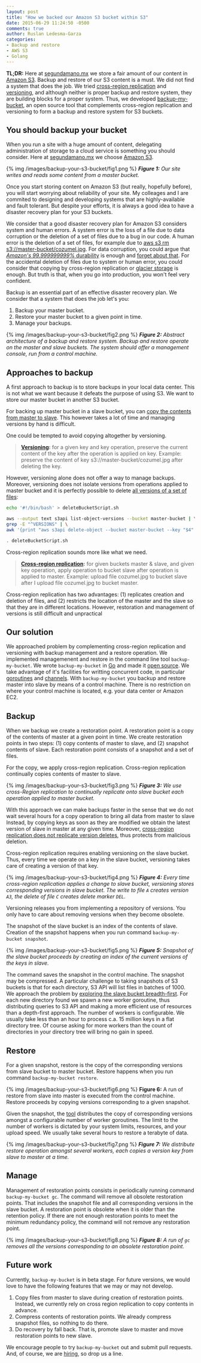 ```yaml
---
layout: post
title: "How we backed our Amazon S3 bucket within S3"
date: 2015-06-29 11:24:50 -0500
comments: true
author: Ruslan Ledesma-Garza
categories:
- Backup and restore
- AWS S3
- Golang
---
```


__TL;DR:__
Here at [segundamano.mx](http://www.segundamano.mx/) we store a fair amount of our content in [Amazon S3](http://aws.amazon.com/s3/).
Backup and restore of our S3 content is a must.
We did not find a system that does the job.
We tried [cross-region replication](http://docs.aws.amazon.com/AmazonS3/latest/dev/crr.html) and [versioning](http://docs.aws.amazon.com/AmazonS3/latest/dev/ObjectVersioning.html), and although neither is proper backup and restore system, they are building blocks for a proper system.
Thus, we developed [backup-my-bucket](https://github.schibsted.io/smmx/backup-my-bucket), an open source tool that complements cross-region replication and versioning to form a backup and restore system for S3 buckets.

You should backup your bucket
-----------------------------

When you run a site with a huge amount of content, delegating administration of storage to a cloud service is something you should consider.
Here at [segundamano.mx](http://www.segundamano.mx/) we choose [Amazon S3](http://aws.amazon.com/s3/).

{% img /images/backup-your-s3-bucket/fig1.png %}
___Figure 1:__ Our site writes and reads some content from a master bucket._

Once you start storing content on Amazon S3 (but really, hopefully before), you will start worrying about reliability of your site.
My colleages and I are commited to designing and developing systems that are highly-available and fault tolerant.
But despite your efforts, it is always a good idea to have a disaster recovery plan for your S3 buckets.

We consider that a good disaster recovery plan for Amazon S3 considers system and human errors.
A system error is the loss of a file due to data corruption or the deletion of a set of files due to a bug in our code.
A human error is the deletion of a set of files, for example due to [aws s3 rm s3://master-bucket/cozumel.jpg](http://docs.aws.amazon.com/cli/latest/reference/s3/rm.html).
For data corruption, you could argue that [*Amazon's 99.999999999%* durability](http://aws.amazon.com/s3/faqs/#data-protection_anchor) is enough and [forget about that](http://stackoverflow.com/a/17839589).
For the accidental deletion of files due to system or human error, you could consider that copying by cross-region replication or [glacier storage](https://aws.amazon.com/blogs/aws/archive-s3-to-glacier/) is enough.
But truth is that, when you go into production, you won't feel very confident.

Backup is an essential part of an effective disaster recovery plan.
We consider that a system that does the job let's you:

1. Backup your master bucket.
2. Restore your master bucket to a given point in time.
3. Manage your backups.

{% img /images/backup-your-s3-bucket/fig2.png %}
___Figure 2:__ Abstract architecture of a backup and restore system. Backup and restore operate on the master and slave buckets. The system should offer a management console, run from a control machine._

Approaches to backup
--------------------

A first approach to backup is to store backups in your local data center.
This is not what we want because it defeats the purpose of using S3.
We want to store our master bucket in another S3 bucket.

For backing up master bucket in a slave bucket, you can [copy the contents from master to slave](http://serverfault.com/a/239722).
This however takes a lot of time and managing versions by hand is difficult.

One could be tempted to avoid copying altogether by versioning.

> __[Versioning](http://docs.aws.amazon.com/AmazonS3/latest/dev/Versioning.html):__ for a given key and key operation, preserve the current
  content of the key after the operation is applied on key. Example:
  preserve the content of key s3://master-bucket/cozumel.jpg after
  deleting the key.

However, versioning alone does not offer a way to manage backups.
Moreover, versioning does not isolate versions from operations applied to master bucket and it is perfectly possible to delete [all versions of a set of files](http://boulderapps.co/post/remove-all-versions-from-s3-bucket-using-aws-tools):
```bash
echo '#!/bin/bash' > deleteBucketScript.sh

aws --output text s3api list-object-versions --bucket master-bucket | \
grep -E "^VERSIONS" | \
awk '{print "aws s3api delete-object --bucket master-bucket --key "$4" --version-id "$8";"}' >> deleteBucketScript.sh

. deleteBucketScript.sh
```

Cross-region replication sounds more like what we need.

> __[Cross-region replication](http://docs.aws.amazon.com/AmazonS3/latest/dev/crr.html):__ for given buckets master & slave, and
   given key operation, apply operation to bucket slave after
   operation is applied to master. Example: upload file cozumel.jpg
   to bucket slave after I upload file cozumel.jpg to bucket master.

Cross-region replication has two advantages:
(1) replicates creation and deletion of files, and
(2) restricts the location of the master and the slave so that they are in different locations.
However, restoration and management of versions is still difficult and unpractical

Our solution
------------

We approached problem by complementing cross-region replication and versioning with backup management and a restore operation.
We implemented managemenent and restore in the command line tool `backup-my-bucket`.
We wrote `backup-my-bucket` in [Go](http://golang.org/) and made it [open source](https://github.schibsted.io/smmx/backup-my-bucket).
We take advantage of it's facilities for writting concurrent code, in particular [goroutines](https://gobyexample.com/goroutines) and [channels](https://gobyexample.com/channels).
With `backup-my-bucket` you backup and restore master into slave by means of a control machine.
There is no restriction on where your control machine is located, e.g. your data center or Amazon EC2.

Backup
------

When we backup we create a restoration point.
A restoration point is a copy of the contents of master at a given point in time.
We create restoration points in two steps:
(1) copy contents of master to slave, and
(2) snapshot contents of slave.
Each restoration point consists of a snapshot and a set of files.

For the copy, we apply cross-region replication.
Cross-region replication continually copies contents of master to slave.

{% img /images/backup-your-s3-bucket/fig3.png %}
___Figure 3:__ We use cross-Region replication to continually replicate onto slave bucket each operation applied to master bucket._

With this approach we can make backups faster in the sense that we do not wait several hours for a copy operation to bring all data from master to slave
Instead, by copying keys as soon as they are modified we obtain the latest version of slave in master at any given time.
Moreover, [cross-region replication does not replicate version deletes](http://docs.aws.amazon.com/AmazonS3/latest/dev/crr-what-is-isnot-replicated.html), thus protects from malicious deletion.

Cross-region replication requires enabling versioning on the slave bucket.
Thus, every time we operate on a key in the slave bucket, versioning takes care of creating a version of that key.

{% img /images/backup-your-s3-bucket/fig4.png %}
___Figure 4:__ Every time cross-region replication applies a change to slave bucket, versioning stores corresponding versions in slave bucket. The write to file `A` creates version `A3`, the delete of file `C` creates delete marker `DEL`._

Versioning releases you from implementing a repository of versions.
You only have to care about removing versions when they become obsolete.

The snapshot of the slave bucket is an index of the contents of slave.
Creation of the snapshot happens when you run command `backup-my-bucket snapshot`.

{% img /images/backup-your-s3-bucket/fig5.png %}
___Figure 5:__ Snapshot of the slave bucket proceeds by creating an index of the current versions of the keys in slave._

The command saves the snapshot in the control machine.
The snapshot may be compressed.
A particular challenge to taking snapshots of S3 buckets is that for each directory, S3 API will list files in batches of 1000.
We approach the problem by [exploring the slave bucket breadth-first](https://github.schibsted.io/smmx/backup-my-bucket/blob/2deb83fc44eb278aeed8752c87624321ae591eff/snapshot/snapshot.go).
For each new directory found we spawn a new worker goroutine, thus distributing queries to S3 API and making a more efficient use of resources than a depth-first approach.
The number of workers is configurable.
We usually take less than an hour to process c.a. 15 million keys in a flat directory tree.
Of course asking for more workers than the count of directories in your directory tree will bring no gain in speed.

Restore
-------

For a given snapshot, restore is the copy of the corresponding versions from slave bucket to master bucket.
Restore happens when you run command `backup-my-bucket restore`.

{% img /images/backup-your-s3-bucket/fig6.png %}
__Figure 6:__ A run of restore from slave into master is executed from the control machine. Restore proceeds by copying versions corresponding to a given snapshot.

Given the snapshot, the [tool](https://github.schibsted.io/smmx/backup-my-bucket/blob/2deb83fc44eb278aeed8752c87624321ae591eff/restore/restore.go) distributes the copy of corresponding versions amongst a configurable number of worker goroutines.
The limit to the number of workers is dictated by your system limits, resources, and your upload speed.
We usually take several hours to restore a terabyte of data.

{% img /images/backup-your-s3-bucket/fig7.png %}
___Figure 7:__ We distribute restore operation amongst several workers, each copies a version key from slave to master at a time._

Manage
------

Management of restoration points consists in periodically running command `backup-my-bucket gc`.
The command will remove all obsolete restoration points.
That includes the snapshot file and all corresponding versions in the slave bucket.
A restoration point is obsolete when it is older than the retention policy.
If there are not enough restoration points to meet the minimum redundancy policy, the command will not remove any restoration point.

{% img /images/backup-your-s3-bucket/fig8.png %}
___Figure 8:__ A run of `gc` removes all the versions corresponding to an obsolete restoration point._

Future work
-----------

Currently, `backup-my-bucket` is in beta stage.
For future versions, we would love to have the following features that we may or may not develop.

1. Copy files from master to slave during creation of restoration
   points. Instead, we currently rely on cross region replication to copy
   contents in advance.
2. Compress contents of restoration points. We already compress snapshot files, so nothing to do there.
3. Do recovery by fall back. That is, promote slave to master and move restoration points to new slave.

We encourage people to try `backup-my-bucket` out and submit pull requests.
And, of course, we are [hiring](http://backstage.segundamano.mx/work-with-us/), so drop us a line.
